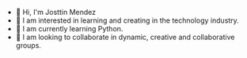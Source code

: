 - 👋 Hi, I'm Josttin Mendez
- 👀 I am interested in learning and creating in the technology industry.
- 🌱 I am currently learning Python.
- 💞️ I am looking to collaborate in dynamic, creative and collaborative groups.

<!---
Josttin-Mendez-Jala/Josttin-Mendez-Jala is a ✨ special ✨ repository because its `README.md` (this file) appears on your GitHub profile.
You can click the Preview link to take a look at your changes.
--->
